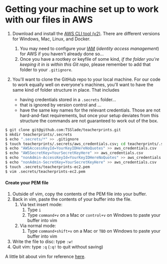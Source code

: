 # Getting your machine set up to work with our files in AWS

1. Download and install the [AWS CLI tool (v2)](https://docs.aws.amazon.com/cli/latest/userguide/install-cliv2.html). There are different versions for Windows, Mac, Linux, and Docker.
    1. You may need to configure your [IAM](https://console.aws.amazon.com/iam/) (_identity access management_) for AWS if you haven't already done so...
    2. Once you have a rootkey or keyfile of some kind, _if the folder you're keeping it in is within this Git repo_, please remember to add that folder to your `.gitignore`.


2. You'll want to clone the GitHub repo to your local machine. For our code to work equally well on everyone's machines, you'll want to have the same kind of folder structure in place. That includes
    + having credentials stored in a `.secrets` folder...
    + that is ignored by version control and ...
    + have the same key names for the relevant credentials.
Those are not hard-and-fast requirements, but once your setup deviates from this structure the commands are not guaranteed to work out of the box.

```bash
$ git clone git@github.com:TSSlade/teacherprints.git
$ mkdir teacherprints/.secrets
$ echo ".secrets/*" >> .gitignore
$ touch teacherprints/.secrets/aws_credentials.csv; cd teacherprints/.secrets
$ echo "AWSAccessKeyId=YourKeyIDHereNoQuotes" >> aws_credentials.csv
$ echo "AWSSecretKey=YourSecretKeyHere" >> aws_credentials.csv
$ echo "nonAdmin-AccessKeyId=YourKeyIDHereNoQuotes" >> aws_credentials.csv
$ echo "nonAdmin-SecretKey=YourSecretKeyHere" >> aws_credentials.csv
$ touch .secrets/teacherprints-ec2.pem
$ vim .secrets/teacherprints-ec2.pem
```

#### Create your PEM file
1. Outside of vim, copy the contents of the PEM file into your buffer.
1. Back in vim, paste the contents of your buffer into the file.
    1. Via text insert mode:
        1. Type `i`
        1. Type `command+v` on a Mac or `control+v` on Windows to paste your buffer into vim
    1. Via normal mode:
        1. Type `command+shift+v` on a Mac or `TBD` on Windows to paste your buffer into vim
1. Write the file to disc: type `:w!`
1. Quit vim: type `:q` (`:q!` to quit without saving)

A little bit about vim for reference [here](https://irian.to/blogs/introduction-to-vim-modes/).
